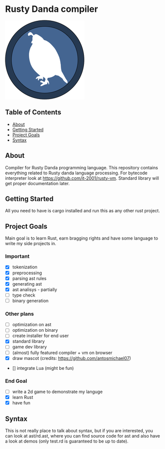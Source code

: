 # Rusty Danda compiler
<a><img src="logo.png" align="middle" height="256" width="256" ></a>

## Table of Contents

- [About](#about)
- [Getting Started](#getting_started)
- [Project Goals](#goals)
- [Syntax](#syntax)

## About <a name = "about"></a>

Compiler for Rusty Danda programming language. This repository contains everything related to Rusty danda language processing. For bytecode interpreter look at https://github.com/it-2001/rusty-vm. Standard library will get proper documentation later.

## Getting Started <a name = "getting_started"></a>

All you need to have is cargo installed and run this as any other rust project.

## Project Goals <a name = "goals"></a>

Main goal is to learn Rust, earn bragging rights and have some language to write my side projects in.

### Important
- [x] tokenization
- [x] preprocessing
- [x] parsing ast rules
- [x] generating ast
- [x] ast analisys - partially
- [ ] type check
- [ ] binary generation

### Other plans
- [ ] optimization on ast
- [ ] optimization on binary
- [ ] create installer for end user
- [x] standard library
- [ ] game dev library
- [ ] (almost) fully featured compiler + vm on browser
- [x] draw mascot (credits: https://github.com/antosmichael07)
- [] integrate Lua (might be fun)

### End Goal
- [ ] write a 2d game to demonstrate my languge
- [x] learn Rust
- [x] have fun

## Syntax <a name = "syntax"></a>
This is not really place to talk about syntax, but if you are interested, you can look at ast/rd.ast, where you can find source code for ast and also have a look at demos (only test.rd is guaranteed to be up to date).
